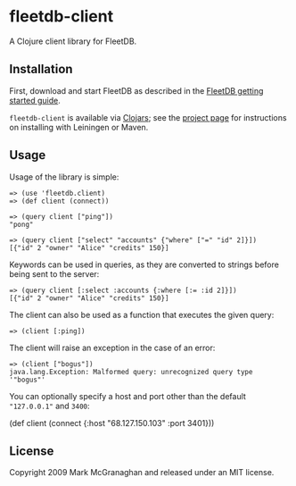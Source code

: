 # fleetdb-client

A Clojure client library for FleetDB.


## Installation

First, download and start FleetDB as described in the [FleetDB getting started guide](http://fleetdb.org/docs/getting_started.html).

`fleetdb-client` is available via [Clojars](http://clojars.org); see the [project page](http://clojars.org/fleetdb-client) for instructions on installing with Leiningen or Maven.


## Usage

Usage of the library is simple:
 
    => (use 'fleetdb.client)
    => (def client (connect))
    
    => (query client ["ping"])
    "pong"

    => (query client ["select" "accounts" {"where" ["=" "id" 2]}])
    [{"id" 2 "owner" "Alice" "credits" 150}]
    
Keywords can be used in queries, as they are converted to strings before being sent to the server:

    => (query client [:select :accounts {:where [:= :id 2]}])
    [{"id" 2 "owner" "Alice" "credits" 150}]

The client can also be used as a function that executes the given query:

    => (client [:ping])

The client will raise an exception in the case of an error:

    => (client ["bogus"])
    java.lang.Exception: Malformed query: unrecognized query type '"bogus"'

You can optionally specify a host and port other than the default `"127.0.0.1"` and `3400`:

   (def client (connect {:host "68.127.150.103" :port 3401}))

## License

Copyright 2009 Mark McGranaghan and released under an MIT license.

